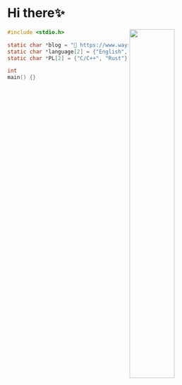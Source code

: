 # Hi there✨

<img width=45% align="right" src="https://github-readme-stats.vercel.app/api?username=Jacen-cpu&show_icons=true&theme=dracula"/>

```c
#include <stdio.h>

static char *blog = "📘 https://www.waysoahc.xyz/"
static char *language[2] = {"English", "Chinese"};
static char *PL[2] = {"C/C++", "Rust"};

int 
main() {}
```


